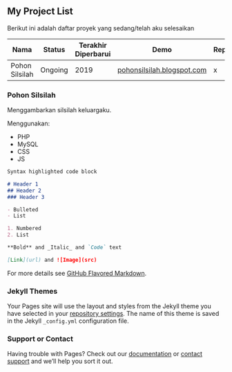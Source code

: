 ## My Project List

Berikut ini adalah daftar proyek yang sedang/telah aku selesaikan

Nama | Status | Terakhir Diperbarui | Demo | Repo
-----|--------|---------------------|------|-----
Pohon Silsilah | Ongoing | 2019 | [pohonsilsilah.blogspot.com](http://pohonsilsilah.blogspot.com) | x

### Pohon Silsilah

Menggambarkan silsilah keluargaku. 

Menggunakan:
- PHP
- MySQL
- CSS
- JS
 
```markdown
Syntax highlighted code block

# Header 1
## Header 2
### Header 3

- Bulleted
- List

1. Numbered
2. List

**Bold** and _Italic_ and `Code` text

[Link](url) and ![Image](src)
```

For more details see [GitHub Flavored Markdown](https://guides.github.com/features/mastering-markdown/).

### Jekyll Themes

Your Pages site will use the layout and styles from the Jekyll theme you have selected in your [repository settings](https://github.com/kva/project/settings). The name of this theme is saved in the Jekyll `_config.yml` configuration file.

### Support or Contact

Having trouble with Pages? Check out our [documentation](https://docs.github.com/categories/github-pages-basics/) or [contact support](https://support.github.com/contact) and we’ll help you sort it out.
